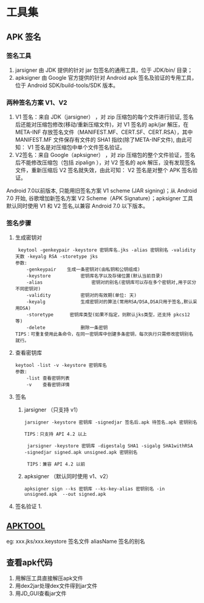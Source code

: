 # 工具集

## APK 签名

### 签名工具

1. jarsigner 由 JDK 提供的针对 jar 包签名的通用工具，位于 JDK/bin/ 目录；
2. apksigner 由 Google 官方提供的针对 Android apk 签名及验证的专用工具，位于 Android SDK/build-tools/SDK 版本。

### 两种签名方案 V1、V2

1. V1 签名：来自 JDK（jarsigner） ，对 zip 压缩包的每个文件进行验证, 签名后还能对压缩包修改(移动/重新压缩文件)，对 V1 签名的 apk/jar 解压，在 META-INF 存放签名文件（MANIFEST.MF、CERT.SF、CERT.RSA），其中 MANIFEST.MF 文件保存有文件的 SHA1 指纹(除了META-INF文件), 由此可知： V1 签名是对压缩包中单个文件签名验证。
2. V2签名：来自 Google（apksigner） ，对 zip 压缩包的整个文件验证，签名后不能修改压缩包（包括 zipalign ），对 V2 签名的 apk 解压，没有发现签名文件，重新压缩后 V2 签名就失效，由此可知： V2 签名是对整个 APK 签名验证。

Android 7.0以前版本, 只能用旧签名方案 V1 scheme (JAR signing)；从 Android 7.0 开始, 谷歌增加新签名方案 V2 Scheme（APK Signature）；apksigner 工具默认同时使用 V1 和 V2 签名,以兼容 Android 7.0 以下版本。

### 签名步骤

1. 生成密钥对

    ``` shell
     keytool -genkeypair -keystore 密钥库名.jks -alias 密钥别名 -validity 天数 -keyalg RSA -storetype jks
    参数:
        -genkeypair    生成一条密钥对(由私钥和公钥组成)
        -keystore           密钥库名字以及存储位置(默认当前目录)
        -alias                  密钥对的别名(密钥库可以存在多个密钥对,用于区分不同密钥对)
        -validity           密钥对的有效期(单位: 天)
        -keyalg             生成密钥对的算法(常用RSA/DSA,DSA只用于签名,默认采用DSA)
        -storetype      密钥库类型(如果不指定，则默认jks类型，还支持 pkcs12 等)
        -delete             删除一条密钥
    TIPS：可重复使用此条命令，在同一密钥库中创建多条密钥，每次执行只需修改密钥别名就行。
    ```

2. 查看密钥库

    ``` shell
    keytool -list -v -keystore 密钥库名
    参数:
        -list 查看密钥列表
        -v    查看密钥详情
    ```

3. 签名
   1. jarsigner （只支持 v1）

        ```shell
        jarsigner -keystore 密钥库 -signedjar 签名后.apk 待签名.apk 密钥别名

        TIPS：只支持 API 4.2 以上
        ```

        ``` shell
         jarsigner -keystore 密钥库 -digestalg SHA1 -sigalg SHA1withRSA  -signedjar signed.apk unsigned.apk 密钥别名

         TIPS：兼容 API 4.2 以前
        ```

   2. apksigner （默认同时使用 v1、v2）

      ```shell
      apksigner sign --ks 密钥库 --ks-key-alias 密钥别名 -in unsigned.apk  --out signed.apk
      ```

4. 签名验证
   1. 

## [APKTOOL](https://ibotpeaches.github.io/Apktool/)

eg:
xxx.jks/xxx.keystore 签名文件
aliasName 签名的别名

## 查看apk代码

1. 用解压工具直接解压apk文件
2. 用dex2jar处理dex文件得到jar文件
3. 用JD_GUI查看jar文件
